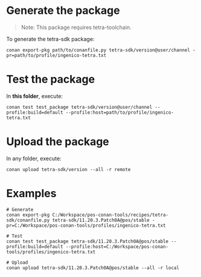 # Generate the package

> Note: This package requires tetra-toolchain.

To generate the tetra-sdk package:

```
conan export-pkg path/to/conanfile.py tetra-sdk/version@user/channel -pr=path/to/profile/ingenico-tetra.txt
```

# Test the package

In **this folder**, execute:

```
conan test test_package tetra-sdk/version@user/channel --profile:build=default --profile:host=path/to/profile/ingenico-tetra.txt
```

# Upload the package

In any folder, execute:

```
conan upload tetra-sdk/version --all -r remote
```

# Examples

```
# Generate
conan export-pkg C:/Workspace/pos-conan-tools/recipes/tetra-sdk/conanfile.py tetra-sdk/11.20.3.Patch0A@pos/stable -pr=C:/Workspace/pos-conan-tools/profiles/ingenico-tetra.txt

# Test
conan test test_package tetra-sdk/11.20.3.Patch0A@pos/stable --profile:build=default --profile:host=C:/Workspace/pos-conan-tools/profiles/ingenico-tetra.txt

# Upload
conan upload tetra-sdk/11.20.3.Patch0A@pos/stable --all -r local
```
